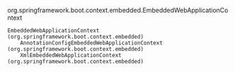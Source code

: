 org.springframework.boot.context.embedded.EmbeddedWebApplicationContext

```
EmbeddedWebApplicationContext (org.springframework.boot.context.embedded)
    AnnotationConfigEmbeddedWebApplicationContext (org.springframework.boot.context.embedded)
    XmlEmbeddedWebApplicationContext (org.springframework.boot.context.embedded)
```
